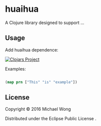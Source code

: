 # huaihua

A Clojure library designed to support ...


## Usage

Add huaihua dependence:

[![Clojars Project](https://img.shields.io/clojars/v/huaihua.svg)](https://clojars.org/huaihua)

Examples:

```clojure

(map prn ["This" "is" "example"])

```

## License

Copyright © 2016 Michael Wong

Distributed under the Eclipse Public License .
